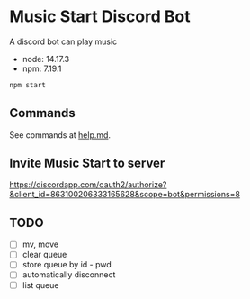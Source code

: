 # Music Start Discord Bot

A discord bot can play music

+ node: 14.17.3
+ npm: 7.19.1

```sh
npm start
```

## Commands

See commands at [help.md](./help.md).

## Invite Music Start to server

https://discordapp.com/oauth2/authorize?&client_id=863100206333165628&scope=bot&permissions=8


## TODO

+ [ ] mv, move
+ [ ] clear queue
+ [ ] store queue by id - pwd
+ [ ] automatically disconnect
+ [ ] list queue